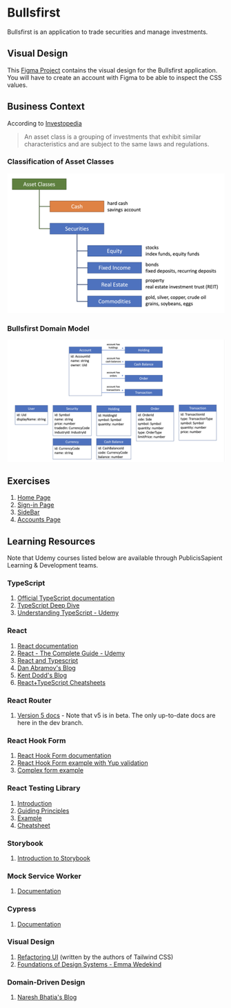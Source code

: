 # Bullsfirst

Bullsfirst is an application to trade securities and manage investments.

## Visual Design

This
[Figma Project](https://www.figma.com/file/UdOTt1Z2fTnm0Cbi0FA1We/Bullsfirst)
contains the visual design for the Bullsfirst application. You will have to
create an account with Figma to be able to inspect the CSS values.

## Business Context

According to
[Investopedia](https://www.investopedia.com/terms/a/assetclasses.asp)

> An asset class is a grouping of investments that exhibit similar
> characteristics and are subject to the same laws and regulations.

### Classification of Asset Classes

![Asset Classes](domain-model/asset-classes.png)

### Bullsfirst Domain Model

![Bullsfirst Domain Model](domain-model/domain-model.png)

## Exercises

1. [Home Page](exercises/exercise-1-home-page.md)
2. [Sign-in Page](exercises/exercise-2-sign-in-page.md)
3. [SideBar](exercises/exercise-3-sidebar.md)
4. [Accounts Page](exercises/exercise-4-accounts-page.md)

## Learning Resources

Note that Udemy courses listed below are available through PublicisSapient
Learning & Development teams.

### TypeScript

1. [Official TypeScript documentation](https://www.typescriptlang.org/docs/)
2. [TypeScript Deep Dive](https://basarat.gitbook.io/typescript/getting-started)
3. [Understanding TypeScript - Udemy](https://www.udemy.com/course/understanding-typescript/)

### React

1. [React documentation](https://reactjs.org/docs/getting-started.html)
2. [React - The Complete Guide - Udemy](https://www.udemy.com/course/react-the-complete-guide-incl-redux/)
3. [React and Typescript](https://sapient.udemy.com/course/react-and-typescript-build-a-portfolio-project/)
4. [Dan Abramov's Blog](https://overreacted.io/)
5. [Kent Dodd's Blog](https://kentcdodds.com/)
6. [React+TypeScript Cheatsheets](https://github.com/typescript-cheatsheets/react)

### React Router

1. [Version 5 docs](https://github.com/ReactTraining/react-router/tree/dev/docs) -
   Note that v5 is in beta. The only up-to-date docs are here in the dev branch.

### React Hook Form

1. [React Hook Form documentation](https://react-hook-form.com/get-started)
2. [React Hook Form example with Yup validation](https://react-hook-form.com/get-started/#SchemaValidation)
3. [Complex form example](https://github.com/nareshbhatia/form-examples)

### React Testing Library

1. [Introduction](https://testing-library.com/docs/)
2. [Guiding Principles](https://testing-library.com/docs/guiding-principles)
3. [Example](https://testing-library.com/docs/react-testing-library/example-intro)
4. [Cheatsheet](https://testing-library.com/docs/react-testing-library/cheatsheet)

### Storybook

1. [Introduction to Storybook](https://storybook.js.org/docs/react/get-started/introduction)

### Mock Service Worker

1. [Documentation](https://mswjs.io/docs/)

### Cypress

1. [Documentation](https://docs.cypress.io/guides/overview/why-cypress)

### Visual Design

1. [Refactoring UI](https://www.refactoringui.com/) (written by the authors of
   Tailwind CSS)
2. [Foundations of Design Systems - Emma Wedekind](https://www.youtube.com/watch?v=pXb2jA43A6k)

### Domain-Driven Design

1. [Naresh Bhatia's Blog](https://archfirst.org/domain-driven-design/)
